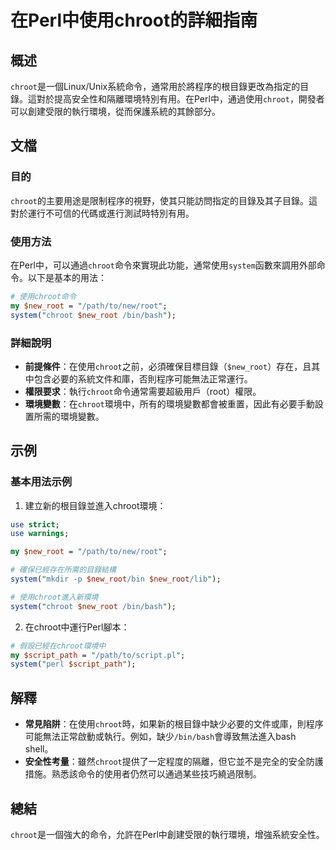<!--
Meta Description: # 在Perl中使用chroot的詳細指南 ## 概述 `chroot`是一個Linux/Unix系統命令，通常用於將程序的根目錄更改為指定的目錄。這對於提高安全性和隔離環境特別有用。在Perl中，通過使用`chroot`，開發者可以創建受限的執行環境，從而保護系統的其餘部分。 ## 文檔 ### ...
Meta Keywords: chroot, new_root, system, perl, bin
-->

# 在Perl中使用chroot的詳細指南

## 概述
`chroot`是一個Linux/Unix系統命令，通常用於將程序的根目錄更改為指定的目錄。這對於提高安全性和隔離環境特別有用。在Perl中，通過使用`chroot`，開發者可以創建受限的執行環境，從而保護系統的其餘部分。

## 文檔
### 目的
`chroot`的主要用途是限制程序的視野，使其只能訪問指定的目錄及其子目錄。這對於運行不可信的代碼或進行測試時特別有用。

### 使用方法
在Perl中，可以通過`chroot`命令來實現此功能，通常使用`system`函數來調用外部命令。以下是基本的用法：
```perl
# 使用chroot命令
my $new_root = "/path/to/new/root";
system("chroot $new_root /bin/bash");
```

### 詳細說明
- **前提條件**：在使用`chroot`之前，必須確保目標目錄（`$new_root`）存在，且其中包含必要的系統文件和庫，否則程序可能無法正常運行。
- **權限要求**：執行`chroot`命令通常需要超級用戶（root）權限。
- **環境變數**：在`chroot`環境中，所有的環境變數都會被重置，因此有必要手動設置所需的環境變數。

## 示例
### 基本用法示例
1. 建立新的根目錄並進入chroot環境：
```perl
use strict;
use warnings;

my $new_root = "/path/to/new/root";

# 確保已經存在所需的目錄結構
system("mkdir -p $new_root/bin $new_root/lib");

# 使用chroot進入新環境
system("chroot $new_root /bin/bash");
```

2. 在chroot中運行Perl腳本：
```perl
# 假設已經在chroot環境中
my $script_path = "/path/to/script.pl";
system("perl $script_path");
```

## 解釋
- **常見陷阱**：在使用`chroot`時，如果新的根目錄中缺少必要的文件或庫，則程序可能無法正常啟動或執行。例如，缺少`/bin/bash`會導致無法進入bash shell。
- **安全性考量**：雖然`chroot`提供了一定程度的隔離，但它並不是完全的安全防護措施。熟悉該命令的使用者仍然可以通過某些技巧繞過限制。

## 總結
`chroot`是一個強大的命令，允許在Perl中創建受限的執行環境，增強系統安全性。